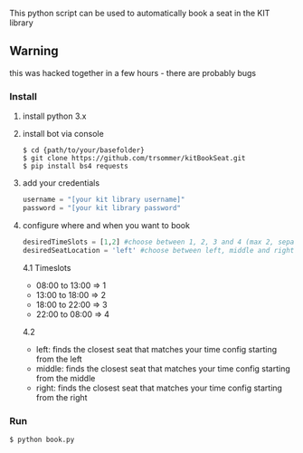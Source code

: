 
This python script can be used to automatically book a seat in the KIT library

## Warning

this was hacked together in a few hours - there are probably bugs

### Install

1.  install python 3.x

2. install bot via console
 
   ```shell
   $ cd {path/to/your/basefolder} 
   $ git clone https://github.com/trsommer/kitBookSeat.git
   $ pip install bs4 requests
   ```

3. add your credentials

   ```python
   username = "[your kit library username]"
   password = "[your kit library password"
   ```

4. configure where and when you want to book

   ```python
   desiredTimeSlots = [1,2] #choose between 1, 2, 3 and 4 (max 2, separate with comma)
   desiredSeatLocation = 'left' #choose between left, middle and right
   ```

	4.1 Timeslots
   - 08:00 to 13:00  => 1
   - 13:00 to 18:00 => 2
   - 18:00 to 22:00 => 3
   - 22:00 to 08:00  => 4

	4.2
  
	 - left: finds the closest seat that matches your time config starting from the left
	 - middle: finds the closest seat that matches your time config starting from the middle
	 - right: finds the closest seat that matches your time config starting from the right

### Run

   ```shell
   $ python book.py
   ```
